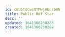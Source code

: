 ```yaml
---
id: c8U5tdCwsQYMwjAbnrbAN
title: Public Rdf Star
desc: ''
updated: 1641366230288
created: 1641366230288
---
```




